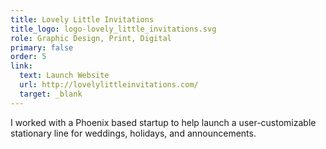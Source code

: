 ```yaml
---
title: Lovely Little Invitations
title_logo: logo-lovely_little_invitations.svg
role: Graphic Design, Print, Digital
primary: false
order: 5
link:
  text: Launch Website
  url: http://lovelylittleinvitations.com/
  target: _blank
---
```


I worked with a Phoenix based startup to help launch a user-customizable stationary line for weddings, holidays, and announcements. 